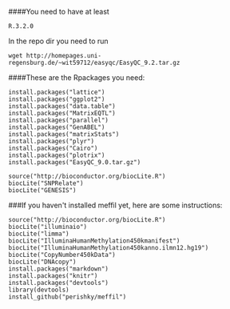 ####You need to have at least 
```
R.3.2.0
```

In the repo dir you need to run
```
wget http://homepages.uni-regensburg.de/~wit59712/easyqc/EasyQC_9.2.tar.gz
```

####These are the Rpackages you need:
```
install.packages("lattice")
install.packages("ggplot2") 
install.packages("data.table")
install.packages("MatrixEQTL")
install.packages("parallel")
install.packages("GenABEL")
install.packages("matrixStats")
install.packages("plyr")
install.packages("Cairo")
install.packages("plotrix")
install.packages("EasyQC_9.0.tar.gz")

source("http://bioconductor.org/biocLite.R")
biocLite("SNPRelate")
biocLite("GENESIS")
```

###If you haven't installed meffil yet, here are some instructions:
```
source("http://bioconductor.org/biocLite.R")
biocLite("illuminaio")
biocLite("limma")
biocLite("IlluminaHumanMethylation450kmanifest")
biocLite("IlluminaHumanMethylation450kanno.ilmn12.hg19")
biocLite("CopyNumber450kData")
biocLite("DNAcopy")
install.packages("markdown")
install.packages("knitr")
install.packages("devtools")
library(devtools)
install_github("perishky/meffil")
```